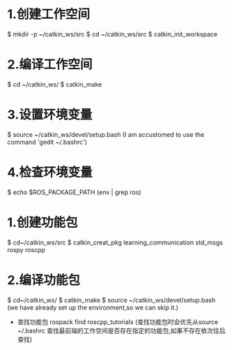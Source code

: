 # 1.创建工作空间
$ mkdir -p ~/catkin_ws/src
$ cd ~/catkin_ws/src
$ catkin_init_workspace
# 2.编译工作空间
$ cd ~/catkin_ws/
$ catkin_make
# 3.设置环境变量
$ source ~/catkin_ws/devel/setup.bash (I am accustomed to use the command 'gedit ~/.bashrc')
# 4.检查环境变量
$ echo $ROS_PACKAGE_PATH (env | grep ros)

# 1.创建功能包
$ cd~/catkin_ws/src
$ catkin_creat_pkg learning_communication std_msgs rospy roscpp
# 2.编译功能包
$ cd~/catkin_ws/
$ catkin_make
$ source ~/catkin_ws/devel/setup.bash (we have already set up the environment,so we can skip it.)

* 查找功能包 rospack find roscpp_tutorials (查找功能包时会优先从source ~/.bashrc 查找最前端的工作空间是否存在指定的功能包,如果不存在依次往后查找)
